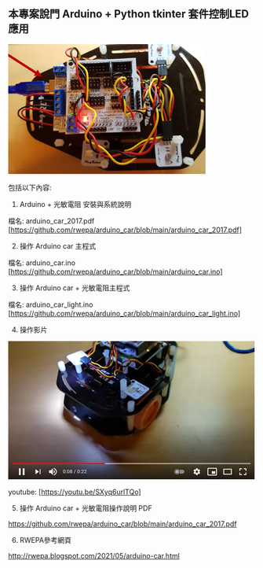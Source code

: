 ## 本專案說門 Arduino + Python tkinter 套件控制LED應用

![image](https://github.com/rwepa/arduino_car/blob/main/imgs/arduino_car.png)

包括以下內容:

1. Arduino + 光敏電阻 安裝與系統說明

檔名: arduino_car_2017.pdf
[https://github.com/rwepa/arduino_car/blob/main/arduino_car_2017.pdf]

2. 操作 Arduino car 主程式

檔名: arduino_car.ino
[https://github.com/rwepa/arduino_car/blob/main/arduino_car.ino]

3. 操作 Arduino car + 光敏電阻主程式

檔名: arduino_car_light.ino
[https://github.com/rwepa/arduino_car/blob/main/arduino_car_light.ino]

4. 操作影片

[![Arduino car](https://github.com/rwepa/arduino_car/blob/main/imgs/arduino_car_youtube.png)](https://youtu.be/SXyq6urlTQo")

youtube: [https://youtu.be/SXyq6urlTQo]

5. 操作 Arduino car + 光敏電阻操作說明 PDF

https://github.com/rwepa/arduino_car/blob/main/arduino_car_2017.pdf

6. RWEPA參考網頁

http://rwepa.blogspot.com/2021/05/arduino-car.html

